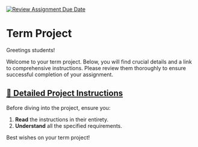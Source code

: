 [![Review Assignment Due Date](https://classroom.github.com/assets/deadline-readme-button-24ddc0f5d75046c5622901739e7c5dd533143b0c8e959d652212380cedb1ea36.svg)](https://classroom.github.com/a/ce7f2lmI)
# Term Project

Greetings students!

Welcome to your term project. Below, you will find crucial details and a link to comprehensive instructions. Please review them thoroughly to ensure successful completion of your assignment.

## [📎 Detailed Project Instructions](https://yong-zhuang.github.io/gvsu-cis371/semester-project.html)

Before diving into the project, ensure you:

1. **Read** the instructions in their entirety.
2. **Understand** all the specified requirements.

Best wishes on your term project!
